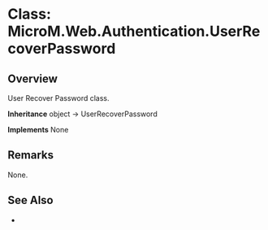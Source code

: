# Class: MicroM.Web.Authentication.UserRecoverPassword
## Overview
User Recover Password class.

**Inheritance**
object -> UserRecoverPassword

**Implements**
None

## Remarks
None.

## See Also
-